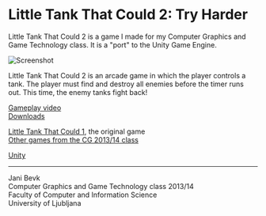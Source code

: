 Little Tank That Could 2: Try Harder
======================

Little Tank That Could 2 is a game I made for my Computer Graphics and Game Technology class. It is a "port" to the Unity Game Engine.

![Screenshot](https://bitbucket.org/zero-slo/little-tank-that-could-2-try-harder/raw/master/screen.png)

Little Tank That Could 2 is an arcade game in which the player controls a tank. The player must find and destroy all enemies before the timer runs out. This time, the enemy tanks fight back!

[Gameplay video](http://www.youtube.com/watch?v=O-CmcrJo8-I)    
[Downloads](https://bitbucket.org/zero-slo/little-tank-that-could-2-try-harder/downloads)   

[Little Tank That Could 1](https://bitbucket.org/zero-slo/little-tank-that-could), the original game  
[Other games from the CG 2013/14 class](https://www.youtube.com/watch?v=NTk769wBu9Q)       

[Unity](http://unity3d.com/)

***
Jani Bevk   
Computer Graphics and Game Technology class 2013/14   
Faculty of Computer and Information Science   
University of Ljubljana   